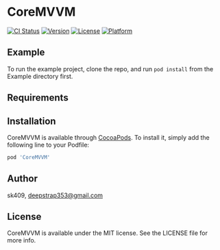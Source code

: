 # CoreMVVM

[![CI Status](https://img.shields.io/travis/sk409/CoreMVVM.svg?style=flat)](https://travis-ci.org/sk409/CoreMVVM)
[![Version](https://img.shields.io/cocoapods/v/CoreMVVM.svg?style=flat)](https://cocoapods.org/pods/CoreMVVM)
[![License](https://img.shields.io/cocoapods/l/CoreMVVM.svg?style=flat)](https://cocoapods.org/pods/CoreMVVM)
[![Platform](https://img.shields.io/cocoapods/p/CoreMVVM.svg?style=flat)](https://cocoapods.org/pods/CoreMVVM)

## Example

To run the example project, clone the repo, and run `pod install` from the Example directory first.

## Requirements

## Installation

CoreMVVM is available through [CocoaPods](https://cocoapods.org). To install
it, simply add the following line to your Podfile:

```ruby
pod 'CoreMVVM'
```

## Author

sk409, deepstrap353@gmail.com

## License

CoreMVVM is available under the MIT license. See the LICENSE file for more info.
